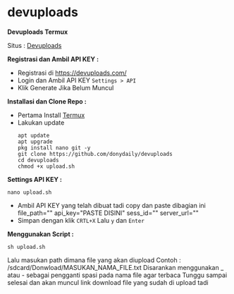 # devuploads
**Devuploads Termux**

Situs : [Devuploads](https://devuploads.com/)

**Registrasi dan Ambil API KEY :**
+ Registrasi di https://devuploads.com/
+ Login dan Ambil API KEY
   `
  Settings > API
  `
+ Klik Generate Jika Belum Muncul

**Installasi dan Clone Repo :**
+ Pertama Install [Termux](https://f-droid.org/id/packages/com.termux/)
+ Lakukan update
  ```
  apt update
  apt upgrade
  pkg install nano git -y
  git clone https://github.com/donydaily/devuploads
  cd devuploads
  chmod +x upload.sh
  ```

**Settings API KEY :**
```
nano upload.sh
```
+ Ambil API KEY yang telah dibuat tadi copy dan paste dibagian ini
   file_path=""
   api_key="PASTE DISINI"
   sess_id=""
   server_url=""
+ Simpan dengan klik `CRTL+X` Lalu `y` dan `Enter`

**Menggunakan Script :**
 ```
 sh upload.sh
 ```
  Lalu masukan path dimana file yang akan diupload
  Contoh : /sdcard/Donwload/MASUKAN_NAMA_FILE.txt
  Disarankan menggunakan _ atau - sebagai pengganti spasi pada nama file agar terbaca
  Tunggu sampai selesai dan akan muncul link download file yang sudah di upload tadi
